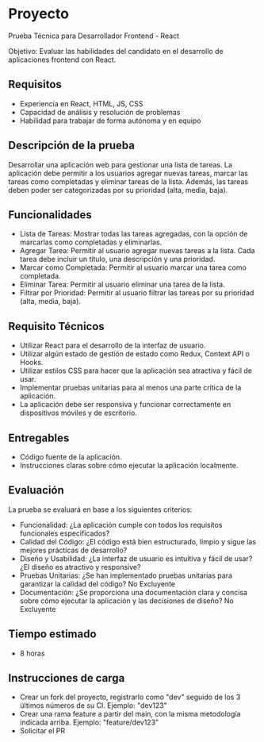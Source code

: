 
# Proyecto


Prueba Técnica para Desarrollador Frontend - React

Objetivo: Evaluar las habilidades del candidato en el desarrollo de aplicaciones frontend con React.


## Requisitos

* Experiencia en React, HTML, JS, CSS
* Capacidad de análisis y resolución de problemas
* Habilidad para trabajar de forma autónoma y en equipo



## Descripción de la prueba

Desarrollar una aplicación web para gestionar una lista de tareas. La aplicación debe permitir a los usuarios agregar nuevas tareas, marcar las tareas como completadas y eliminar tareas de la lista. Además, las tareas deben poder ser categorizadas por su prioridad (alta, media, baja).
## Funcionalidades

* Lista de Tareas: Mostrar todas las tareas agregadas, con la opción de marcarlas como completadas y eliminarlas.
* Agregar Tarea: Permitir al usuario agregar nuevas tareas a la lista. Cada tarea debe incluir un título, una descripción y una prioridad.
* Marcar como Completada: Permitir al usuario marcar una tarea como completada.
* Eliminar Tarea: Permitir al usuario eliminar una tarea de la lista.
* Filtrar por Prioridad: Permitir al usuario filtrar las tareas por su prioridad (alta, media, baja).
## Requisito Técnicos

* Utilizar React para el desarrollo de la interfaz de usuario.
* Utilizar algún estado de gestión de estado como Redux, Context API o Hooks.
* Utilizar estilos CSS para hacer que la aplicación sea atractiva y fácil de usar.
* Implementar pruebas unitarias para al menos una parte crítica de la aplicación.
* La aplicación debe ser responsiva y funcionar correctamente en dispositivos móviles y de escritorio.
## Entregables

* Código fuente de la aplicación.
* Instrucciones claras sobre cómo ejecutar la aplicación localmente.
## Evaluación

La prueba se evaluará en base a los siguientes criterios:

* Funcionalidad: ¿La aplicación cumple con todos los requisitos funcionales especificados?
* Calidad del Código: ¿El código está bien estructurado, limpio y sigue las mejores prácticas de desarrollo?
* Diseño y Usabilidad: ¿La interfaz de usuario es intuitiva y fácil de usar? ¿El diseño es atractivo y responsive?
* Pruebas Unitarias: ¿Se han implementado pruebas unitarias para garantizar la calidad del código? No Excluyente
* Documentación: ¿Se proporciona una documentación clara y concisa sobre cómo ejecutar la aplicación y las decisiones de diseño? No Excluyente
## Tiempo estimado

* 8 horas
## Instrucciones de carga

* Crear un fork del proyecto, registrarlo como "dev" seguido de los 3 últimos números de su CI. Ejemplo: "dev123"
* Crear una rama feature a partir del main, con la misma metodología indicada arriba. Ejemplo: "feature/dev123"
* Solicitar el PR


